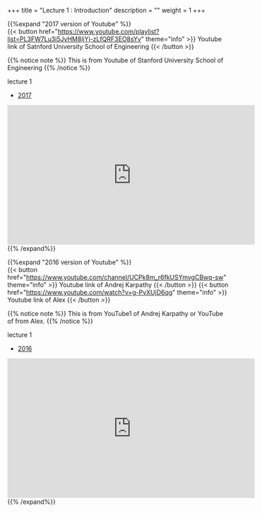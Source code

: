 +++
title = "Lecture 1 : Introduction"
description = ""
weight = 1
+++




{{%expand "2017 version of Youtube" %}}   
 {{< button href="https://www.youtube.com/playlist?list=PL3FW7Lu3i5JvHM8ljYj-zLfQRF3EO8sYv" theme="info" >}} Youtube link of Satnford University School of Engineering {{< /button >}}

<link rel="stylesheet" href="/css/YouTubeByHyun.css">

 {{% notice note %}}
  This is from Youtube of Stanford University School of Engineering
 {{% /notice %}}


<div id="tutorial-section">

 <div id="tutorial-title">lecture 1</div>

 <ul class="nav nav-pills">
  <li class="active"><a data-toggle="tab" href="#short-tutorial">2017</a></li>
  <!-- <li><a data-toggle="tab" href="#long-tutorial">2017</a></li> -->
 </ul>

 <div class="tab-content">
  <div id="short-tutorial" class="tab-pane fade in active">
   <iframe width="560" height="315" src="https://www.youtube.com/embed/vT1JzLTH4G4" frameborder="0" allow="autoplay; encrypted-media" allowfullscreen></iframe>
  </div>
 <!-- <div id="long-tutorial" class="tab-pane fade"> -->
 <!-- <iframe src="https://www.youtube.com/embed/fPY13maWKKE" frameborder="0" allowfullscreen></iframe>  -->
 <!-- </div> -->
 </div>
</div>
{{% /expand%}}

{{%expand "2016 version of Youtube" %}}                                                      
 {{< button href="https://www.youtube.com/channel/UCPk8m_r6fkUSYmvgCBwq-sw" theme="info" >}} Youtube link of Andrej Karpathy {{< /button >}}
 {{< button href="https://www.youtube.com/watch?v=g-PvXUjD6qg" theme="info" >}} Youtube link of Alex {{< /button >}}

<link rel="stylesheet" href="/css/YouTubeByHyun.css">

 {{% notice note %}}
 This is from YouTube1 of Andrej Karpathy or YouTube of from Alex.
 {{% /notice %}}


<div id="tutorial-section">

 <div id="tutorial-title">lecture 1</div>

 <ul class="nav nav-pills">
  <li class="active"><a data-toggle="tab" href="#short-tutorial">2016</a></li>
  <!-- <li><a data-toggle="tab" href="#long-tutorial">2017</a></li> -->
 </ul>

 <div class="tab-content">
  <div id="short-tutorial" class="tab-pane fade in active">
   <iframe width="560" height="315" src="https://www.youtube.com/embed/NfnWJUyUJYU" frameborder="0" allow="autoplay; encrypted-media" allowfullscreen></iframe>
  </div>
 <!-- <div id="long-tutorial" class="tab-pane fade"> -->
 <!-- <iframe src="https://www.youtube.com/embed/fPY13maWKKE" frameborder="0" allowfullscreen></iframe>  -->
 <!-- </div> -->
 </div>
</div>
{{% /expand%}}

